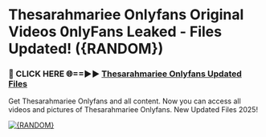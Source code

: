 # Thesarahmariee Onlyfans Original Videos 0nlyFans Leaked - Files Updated! ({RANDOM})

<h3>🔴 CLICK HERE 🌐==►► <a href="https://betterlinks.top/A2PfLJ" rel="nofollow">Thesarahmariee Onlyfans Updated Files</a></h3>

Get Thesarahmariee Onlyfans and all content. Now you can access all videos and pictures of Thesarahmariee Onlyfans. New Updated Files 2025!

[![{RANDOM}](https://i.imgur.com/ppqm5kG.gif)](https://betterlinks.top/A2PfLJ)
